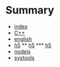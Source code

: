 # Summary
* [index](README.md) 
* [C++](C++/README.md) 
* [english](english/1.md) 
* [h5](h5/tools.md) 
** [h5](h5/tools.md) 
*** [h5](h5/tools.md) 
* [nodejs](nodejs/modules.md) 
* [systools](systools/wintools.md) 
